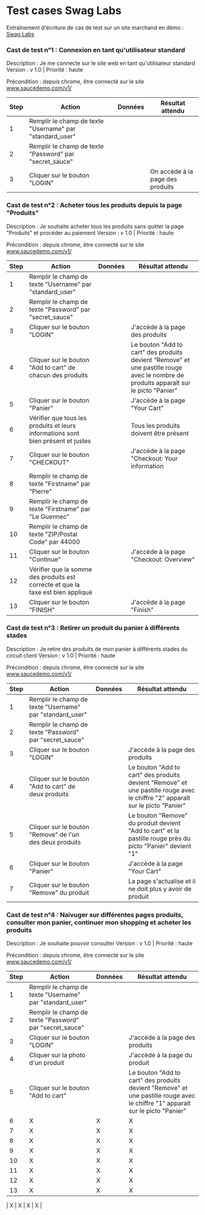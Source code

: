 # Test cases Swag Labs

Entraînement d'écriture de cas de test sur un site marchand en démo : [Swag Labs](https://www.saucedemo.com/v1/)




### Cast de test n°1 : Connexion en tant qu'utilisateur standard
Description : Je me connecte sur le site web en tant qu'utilisateur standard
Version : v 1.0    |     Priorité : haute

Précondition : depuis chrome, être connecté sur le site www.saucedemo.com/v1/

| Step | Action | Données | Résultat attendu |
|-----------|-----------|-----------|-----------|
| 1 | Remplir le champ de texte "Username" par "standard_user" |  |  |
| 2 | Remplir le champ de texte "Password" par "secret_sauce" |  |  |
| 3 | Cliquer sur le bouton "LOGIN" |  | On accède à la page des produits |



### Cast de test n°2 : Acheter tous les produits depuis la page "Produits"
Description : Je souhaite acheter tous les produits sans quitter la page "Produits" et procéder au paiement
Version : v 1.0    |     Priorité : haute

Précondition : depuis chrome, être connecté sur le site www.saucedemo.com/v1/

| Step | Action | Données | Résultat attendu |
|-----------|-----------|-----------|-----------|
| 1 | Remplir le champ de texte "Username" par "standard_user" |  |  |
| 2 | Remplir le champ de texte "Password" par "secret_sauce" |  |  |
| 3 | Cliquer sur le bouton "LOGIN" |  | J'accède à la page des produits |
| 4 | Cliquer sur le bouton "Add to cart" de chacun des produits |   | Le bouton "Add to cart" des produits devient "Remove" et une pastille rouge avec le nombre de produits apparaît sur le picto "Panier" |
| 5 | Cliquer sur le bouton "Panier" |  | J'accède à la page "Your Cart" |
| 6 | Vérifier que tous les produits et leurs informations sont bien présent et justes |  | Tous les produits doivent être présent |
| 7 | Cliquer sur le bouton "CHECKOUT" |  | J'accède à la page "Checkout: Your information |
| 8 | Remplir le champ de texte "Firstname" par "Pierre" |  |  |
| 9 | Remplir le champ de texte "Firstname" par "Le Guennec" |  |  |
| 10 | Remplir le champ de texte "ZIP/Postal Code" par 44000 |  |  |
| 11 | Cliquer sur le bouton "Continue" |  | J'accède à la page "Checkout: Overview" |
| 12 | Vérifier que la somme des produits est correcte et que la taxe est bien appliqué |  |  |
| 13 | Cliquer sur le bouton "FINISH" |  | J'accède à la page "Finish" |



### Cast de test n°3 : Retirer un produit du panier à différents stades
Description : Je retire des produits de mon panier à différents stades du circuit client
Version : v 1.0    |     Priorité : haute

Précondition : depuis chrome, être connecté sur le site www.saucedemo.com/v1/

| Step | Action | Données | Résultat attendu |
|-----------|-----------|-----------|-----------|
| 1 | Remplir le champ de texte "Username" par "standard_user" |  |  |
| 2 | Remplir le champ de texte "Password" par "secret_sauce" |  |  |
| 3 | Cliquer sur le bouton "LOGIN" |  | J'accède à la page des produits |
| 4 | Cliquer sur le bouton "Add to cart" de deux produits |  | Le bouton "Add to cart" des produits devient "Remove" et une pastille rouge avec le chiffre "2" apparaît sur le picto "Panier" |
| 5 | Cliquer sur le bouton "Remove" de l'un des deux produits |  | Le bouton "Remove" du produit devient "Add to cart" et la pastille rouge près du picto "Panier" devient "1" |
| 6 | Cliquer sur le bouton "Panier" |  | J'accède à la page "Your Cart" |
| 7 | Cliquer sur le bouton "Remove" du produit |  | La page s'actualise et il ne doit plus y avoir de produit |



### Cast de test n°4 : Naivuger sur différentes pages produits, consulter mon panier, continuer mon shopping et acheter les produits
Description : Je souhaite pouvoir consulter
Version : v 1.0    |     Priorité : haute

Précondition : depuis chrome, être connecté sur le site www.saucedemo.com/v1/

| Step | Action | Données | Résultat attendu |
|-----------|-----------|-----------|-----------|
| 1 | Remplir le champ de texte "Username" par "standard_user" |  |  |
| 2 | Remplir le champ de texte "Password" par "secret_sauce" |  |  |
| 3 | Cliquer sur le bouton "LOGIN" |  | J'accède à la page des produits |
| 4 | Cliquer sur la photo d'un produit |  | J'accède à la page du produit |
| 5 | Cliquer sur le bouton "Add to cart" |  | Le bouton "Add to cart" des produits devient "Remove" et une pastille rouge avec le chiffre "1" apparaît sur le picto "Panier" |
| 6 | X | X | X |
| 7 | X | X | X |
| 8 | X | X | X |
| 9 | X | X | X |
| 10 | X | X | X |
| 11 | X | X | X |
| 12 | X | X | X |
| 13 | X | X | X |





| X | X | X | X |